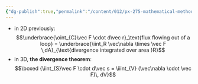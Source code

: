 ```yaml
---
{"dg-publish":true,"permalink":"/content/012/px-275-mathematical-methods/e-stoke-s-theorem-and-the-divergence-theorem/px-275-e2-divergence-theorem/","created":"2024-11-25T10:50:32.000+00:00","updated":"2024-11-26T10:06:14.213+00:00"}
---
```


- in 2D previously: 
$$\underbrace{\oint_{C}\vec F \cdot d\vec r}_\text{flux flowing out of a loop} = \underbrace{\iint_R \vec\nabla \times \vec F \,dA}_{\text{divergence integrated over area }R}$$
- in 3D, **the divergence theorem**: 
$$\boxed {\iint_{S}\vec F \cdot d\vec s = \iiint_{V} (\vec\nabla \cdot \vec F)\, dV}$$
